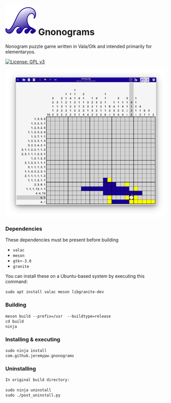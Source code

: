 # ![icon](data/icons/48/com.github.jeremypw.gnonograms.svg) Gnonograms
Nonogram puzzle game written in Vala/Gtk and intended primarily for elementaryos.

[![License: GPL v3](https://img.shields.io/badge/License-GPL%20v3-blue.svg)](http://www.gnu.org/licenses/gpl-3.0)

![Screenshot](data/screenshots/Solving.png)

### Dependencies
These dependencies must be present before building
 - `valac`
 - `meson`
 - `gtk+-3.0`
 - `granite`

 You can install these on a Ubuntu-based system by executing this command:

 `sudo apt install valac meson libgranite-dev`

### Building
```
meson build --prefix=/usr  --buildtype=release
cd build
ninja
```

### Installing & executing
```
sudo ninja install
com.github.jeremypw.gnonograms
```

### Uninstalling
```
In original build directory:

sudo ninja uninstall
sudo ./post_uninstall.py
```
